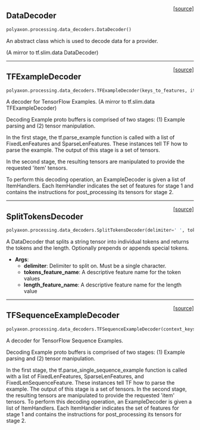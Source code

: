 <span style="float:right;">[[source]](https://github.com/polyaxon/polyaxon/blob/master/polyaxon/processing/data_decoders.py#L13)</span>
## DataDecoder

```python
polyaxon.processing.data_decoders.DataDecoder()
```

An abstract class which is used to decode data for a provider.

(A mirror to tf.slim.data DataDecoder)


----

<span style="float:right;">[[source]](https://github.com/polyaxon/polyaxon/blob/master/polyaxon/processing/data_decoders.py#L46)</span>
## TFExampleDecoder

```python
polyaxon.processing.data_decoders.TFExampleDecoder(keys_to_features, items_to_handlers)
```

A decoder for TensorFlow Examples.
(A mirror to tf.slim.data TFExampleDecoder)

Decoding Example proto buffers is comprised of two stages: (1) Example parsing
and (2) tensor manipulation.

In the first stage, the tf.parse_example function is called with a list of
FixedLenFeatures and SparseLenFeatures. These instances tell TF how to parse
the example. The output of this stage is a set of tensors.

In the second stage, the resulting tensors are manipulated to provide the
requested 'item' tensors.

To perform this decoding operation, an ExampleDecoder is given a list of
ItemHandlers. Each ItemHandler indicates the set of features for stage 1 and
contains the instructions for post_processing its tensors for stage 2.


----

<span style="float:right;">[[source]](https://github.com/polyaxon/polyaxon/blob/master/polyaxon/processing/data_decoders.py#L113)</span>
## SplitTokensDecoder

```python
polyaxon.processing.data_decoders.SplitTokensDecoder(delimiter=' ', tokens_feature_name='tokens', length_feature_name='length', prepend_token=None, append_token=None)
```

A DataDecoder that splits a string tensor into individual tokens and
returns the tokens and the length.
Optionally prepends or appends special tokens.

- __Args__:
	- __delimiter__: Delimiter to split on. Must be a single character.
	- __tokens_feature_name__: A descriptive feature name for the token values
	- __length_feature_name__: A descriptive feature name for the length value


----

<span style="float:right;">[[source]](https://github.com/polyaxon/polyaxon/blob/master/polyaxon/processing/data_decoders.py#L158)</span>
## TFSequenceExampleDecoder

```python
polyaxon.processing.data_decoders.TFSequenceExampleDecoder(context_keys_to_features, sequence_keys_to_features, items_to_handlers)
```

A decoder for TensorFlow Sequence Examples.

Decoding Example proto buffers is comprised of two stages: (1) Example parsing
and (2) tensor manipulation.

In the first stage, the tf.parse_single_sequence_example function is called with a list of
FixedLenFeatures, SparseLenFeatures, and FixedLenSequenceFeature.
These instances tell TF how to parse the example. The output of this stage is a set of tensors.
In the second stage, the resulting tensors are manipulated to provide the
requested 'item' tensors.
To perform this decoding operation, an ExampleDecoder is given a list of
ItemHandlers. Each ItemHandler indicates the set of features for stage 1 and
contains the instructions for post_processing its tensors for stage 2.

